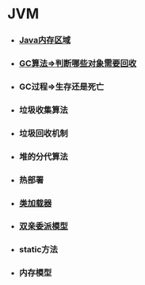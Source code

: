 # JVM

* ### [Java内存区域](/JVM相关/Java内存区域.md)
* ### [GC算法=&gt;判断哪些对象需要回收](/JVM相关/GC算法.md)
* ### GC过程=&gt;生存还是死亡
* ### 垃圾收集算法
* ### 垃圾回收机制
* ### 堆的分代算法
* ### 热部署
* ### [类加载器](/JVM相关/类加载器.md)
* ### [双亲委派模型](/JVM相关/双亲委派模型.md)
* ### static方法
* ### 内存模型

  ### 

# 



